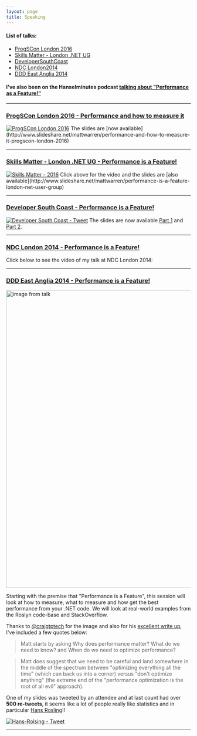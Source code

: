 ```yaml
---
layout: page
title: Speaking
---
```


<h4><strong>List of talks:</strong></h4>

- [ProgSCon London 2016](#ProgSConLondon2016)
- [Skills Matter - London .NET UG](#SkillsMatter2016)
- [DeveloperSouthCoast](#DeveloperSouthCoast)
- [NDC London2014](#NDCLondon2014)
- [DDD East Anglia 2014](#dddEastAnglia2014)

<h4><strong>I've also been on the Hanselminutes podcast  <a href="http://hanselminutes.com/458/performance-as-a-feature-with-matt-warren" target="_blank">talking about "Performance as a Feature!"</a></strong></h4>

<hr />

<h3 id="ProgSConLondon2016"><strong><a href="" target="_blank">ProgSCon London 2016 - Performance and how to measure it</a></strong></h3>
<a href="http://www.progscon.co.uk/talks" target="_blank"><img src="{{ base }}/images/speaking/ProgSConLondon2016.png" alt="ProgSCon London 2016"/></a>
The slides are [now available](http://www.slideshare.net/mattwarren/performance-and-how-to-measure-it-progscon-london-2016)

<hr />

<h3 id="SkillsMatter2016"><strong><a href="https://skillsmatter.com/skillscasts/7809-performance-is-a-feature" target="_blank">Skills Matter - London .NET UG - Performance is a Feature!</a></strong></h3>
<a href="https://skillsmatter.com/skillscasts/7809-performance-is-a-feature" target="_blank"><img src="{{ base }}/images/speaking/Skills Matter - 2016.png" alt="Skills Matter - 2016"/></a>
Click above for the video and the slides are [also available](http://www.slideshare.net/mattwarren/performance-is-a-feature-london-net-user-group)

<hr />

<h3 id="DeveloperSouthCoast"><strong><a href="http://www.meetup.com/DeveloperSouthCoast/events/219892995/" target="_blank">Developer South Coast - Performance is a Feature!</a></strong></h3>
<a href="https://twitter.com/DevSouthCoast/status/611619058509848576/" target="_blank"><img src="{{ base }}/images/speaking/developer-south-coast-tweet.png" alt="Developer South Coast - Tweet"/></a>
The slides are now available <a href="http://www.slideshare.net/mattwarren/performance-is-a-feature-developer-south-coast-part-1" target="_blank">Part 1</a> and <a href="http://www.slideshare.net/mattwarren/performance-is-a-feature-developer-south-coast-part-2" target="_blank">Part 2</a>.

<hr />

<h3 id="NDCLondon2014"><strong><a name="NDCLondon2014" href="http://ndc-london.oktaset.com/p-22875" target="_blank">NDC London 2014 - Performance is a Feature!</a></strong></h3>
Click below to see the video of my talk at NDC London 2014:
<a href="https://vimeo.com/113730777" target="_blank" title="Performance is a Feature! by Matt Warren"><img src="{{ base }}/images/speaking/NDC-Talk-Video-Intro.jpg" alt="" class="aligncenter"></a>

<hr />

<h3 id ="dddEastAnglia2014"><strong><a href="http://dddeastanglia.com/Session/Details/3140" target="_blank">DDD East Anglia 2014 - Performance is a Feature!</a></strong></h3>
<a href="{{ base }}/images/speaking/20140913_120744_lls.jpg" target="_blank"><img src="{{ base }}/images/speaking/20140913_120744_lls.jpg" alt="image from talk" width="570" height="812"/></a>

Starting with the premise that "Performance is a Feature", this session will look at how to measure, what to measure and how get the best performance from your .NET code. We will look at real-world examples from the Roslyn code-base and StackOverflow.

Thanks to <a href="https://twitter.com/craigtptech" target="_blank">@craigtptech</a> for the image and also for his <a href="http://blog.craigtp.co.uk/post/DDD-East-Anglia-2014-Review" target="_blank">excellent write up</a>, I've included a few quotes below:

<blockquote>Matt starts by asking Why does performance matter? What do we need to know? and When do we need to optimize performance?</blockquote>

<blockquote>
  Matt does suggest that we need to be careful and land somewhere in the middle of the spectrum between "optimizing everything all the time" (which can back us into a corner) versus "don't optimize anything" (the extreme end of the "performance optimization is the root of all evil" approach).
</blockquote>

One of my slides was tweeted by an attendee and at last count had over <strong>500 re-tweets</strong>, it seems like a lot of people really like statistics and in particular <a href="http://en.wikipedia.org/wiki/Hans_Rosling" target="_blank">Hans Rosling</a>!!

<a href="https://twitter.com/GoodCoffeeCode/status/510748565992652800" target="_blank"><img src="{{ base }}/images/speaking/Hans-Rolsing-tweet.png" alt="Hans-Rolsing - Tweet"/></a>

<hr />
